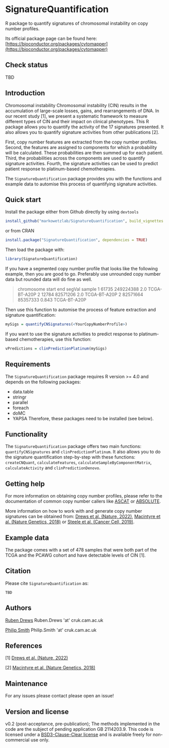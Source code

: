 # SignatureQuantification

R package to quantify signatures of chromosomal instability on copy number profiles.

Its official package page can be found here: [https://bioconductor.org/packages/cytomapper](https://bioconductor.org/packages/cytomapper)

## Check status

TBD

## Introduction

Chromosomal instability Chromosomal instability (CIN) results in the accumulation of large-scale losses, gains, and rearrangements of DNA.
In our recent study [1], we present a systematic framework to measure different types of CIN and their impact on clinical phenotypes.
This R package allows you to quantify the activity of the 17 signatures presented. It also allows you to quantify signature activities from other publications [2].

First, copy number features are extracted from the copy number profiles.
Second, the features are assigned to components for which a probability will be calculated. These probabilities are then summed up for each patient.
Third, the probabilities across the components are used to quantify signature activities.
Fourth, the signature activities can be used to predict patient response to platinum-based chemotherapies.

The `SignatureQuantification` package provides you with the functions and example data to automise this process of quantifying signature activities.

## Quick start

Install the package either from Github directly by using `devtools`
```r
install_github("markowetzlab/SignatureQuantification", build_vignettes = TRUE, dependencies = TRUE)
```

or from CRAN
```r
install.package("SignatureQuantification", dependencies = TRUE)
```

Then load the package with:
```r
library(SignatureQuantification)
```

If you have a segmented copy number profile that looks like the following example, then you are good to go. Preferably use unrounded copy number data but rounded data will do fine as well.
> chromosome  start     end         segVal    sample
> 1           61735     249224388   2.0       TCGA-BT-A20P
> 2           12784     82571206    2.0       TCGA-BT-A20P
> 2           82571664  85357333    0.843     TCGA-BT-A20P

Then use this function to automise the process of feature extraction and signature quantification:
```r
mySigs = quantifyCNSignatures(<YourCopyNumberProfile>)
```

If you want to use the signature activities to predict response to platinum-based chemotherapies, use this function:
```r
vPredictions = clinPredictionPlatinum(mySigs)
```

## Requirements

The `SignatureQuantification` package requires R version >= 4.0 and depends on the following packages:
* data.table
* stringr
* parallel
* foreach
* doMC
* YAPSA
Therefore, these packages need to be installed (see below).

## Functionality

The `SignatureQuantification` package offers two main functions: `quantifyCNSignatures` and `clinPredictionPlatinum`. It also allows you to do the signature quantification step-by-step with these functions: `createCNQuant`, `calculateFeatures`, `calculateSampleByComponentMatrix`, `calculateActivity` and `clinPredictionDenovo`.

## Getting help

For more information on obtaining copy number profiles, please refer to the documentation of common copy number callers like [ASCAT](https://github.com/VanLoo-lab/ascat) or [ABSOLUTE](https://github.com/ShixiangWang/DoAbsolute).

More information on how to work with and generate copy number signatures can be obtained from: [Drews et al. (Nature, 2022)](TBD), [Macintyre et al. (Nature Genetics, 2018)](https://www.nature.com/articles/s41588-018-0179-8) or [Steele et al. (Cancer Cell, 2019)](https://linkinghub.elsevier.com/retrieve/pii/S1535-6108(19)30097-2).

## Example data

The package comes with a set of 478 samples that were both part of the TCGA and the PCAWG cohort and have detectable levels of CIN [1].


## Citation

Please cite `SignatureQuantification` as:

```
TBD
```

## Authors

[Ruben Drews](https://github.com/Martingales) Ruben.Drews 'at' cruk.cam.ac.uk

[Philip Smith](https://github.com/Phil9S) Philip.Smith 'at' cruk.cam.ac.uk


## References

[1] [Drews et al. (Nature, 2022)](TBD)

[2] [Macintyre et al. (Nature Genetics, 2018)](https://www.nature.com/articles/s41588-018-0179-8)

## Maintenance

For any issues please contact please open an issue!


## Version and license

v0.2 (post-acceptance, pre-publication); The methods implemented in the code are the subject of pending application GB 2114203.9. This code is licensed under a [BSD3-Clause-Clear license](LICENSE) and is available freely for non-commercial use only.
